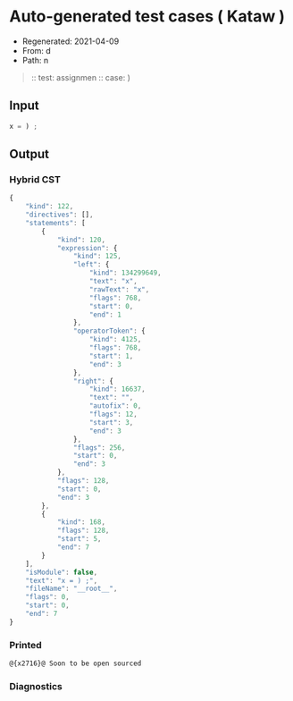 # Auto-generated test cases ( Kataw )
- Regenerated: 2021-04-09
- From: d
- Path: n
> :: test: assignmen
> :: case: )
## Input

`````js
x = ) ;
`````

## Output

### Hybrid CST

```javascript
{
    "kind": 122,
    "directives": [],
    "statements": [
        {
            "kind": 120,
            "expression": {
                "kind": 125,
                "left": {
                    "kind": 134299649,
                    "text": "x",
                    "rawText": "x",
                    "flags": 768,
                    "start": 0,
                    "end": 1
                },
                "operatorToken": {
                    "kind": 4125,
                    "flags": 768,
                    "start": 1,
                    "end": 3
                },
                "right": {
                    "kind": 16637,
                    "text": "",
                    "autofix": 0,
                    "flags": 12,
                    "start": 3,
                    "end": 3
                },
                "flags": 256,
                "start": 0,
                "end": 3
            },
            "flags": 128,
            "start": 0,
            "end": 3
        },
        {
            "kind": 168,
            "flags": 128,
            "start": 5,
            "end": 7
        }
    ],
    "isModule": false,
    "text": "x = ) ;",
    "fileName": "__root__",
    "flags": 0,
    "start": 0,
    "end": 7
}
```

### Printed

```javascript
@{x2716}@ Soon to be open sourced
```

### Diagnostics

```javascript

```

